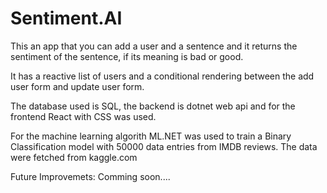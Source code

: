 # Sentiment.AI

This an app that you can add a user and a sentence and it returns the sentiment of the sentence, if its meaning is bad or good.

It has a reactive list of users and a conditional rendering between the add user form and update user form.

The database used is SQL, the backend is dotnet web api and for the frontend React with CSS was used.

For the machine learning algorith ML.NET was used to train a Binary Classification model with 50000 data entries from IMDB reviews. The data were fetched from kaggle.com

Future Improvemets: Comming soon....

